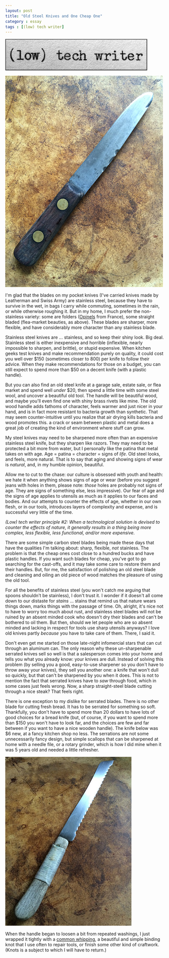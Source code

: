 ```yaml
---
layout: post
title: "Old Steel Knives and One Cheap One"
category : essay
tags : [(low) tech writer]
---
```

[![low tech writer](/assets/ltw/header14.jpg)](http://bit.ly/lowtechwriter)

![Knife](/assets/ltw/steelknife.jpg)

I'm glad that the blades on my pocket knives (I've carried knives made by Leatherman and Swiss Army) are stainless steel, because they have to survive in the wet, in bags I carry while commuting, sometimes in the rain, or while otherwise roughing it. But in my home, I much prefer the non-stainless variety: some are folders ([Opinels](http://en.wikipedia.org/wiki/Opinel_knife) from France), some straight bladed (flea-market beauties, as above). These blades are sharper, more flexible, and have considerably more character than any stainless blade. 

Stainless steel knives are ... stainless, and so keep their shiny look. Big deal. Stainless steel is either inexpensive and horrible (inflexible, nearly impossible to sharpen, and brittle), or stupid expensive. When kitchen geeks test knives and make recommendation purely on quality, it could cost you well over $150 (sometimes closer to 800) per knife to follow their advice. When they make recommendations for those on a budget, you can still expect to spend more than $50 on a decent knife (with a plastic handle). 

But you can also find an old steel knife at a garage sale, estate sale, or flea market and spend well *under* $20, then spend a little time with some steel wool, and uncover a beautiful old tool. The handle will be beautiful wood, and maybe you'll even find one with shiny brass rivets like mine. The old wood handle adds fathoms of character, feels warmer and just nicer in your hand, and is in fact more resistant to bacteria growth than synthetic. That may seem counter-intuitive until you realize that air drying kills bacteria and wood promotes this. a crack or seam between plastic and metal does a great job of creating the kind of environment where stuff can grow. 

My steel knives may need to be sharpened more often than an expensive stainless steel knife, but they sharpen like razors. They may need to be protected a bit more from water, but I personally like the patina that metal takes on with age. Age = patina = character = signs of *life*. Old steel looks, and feels, more natural. That is to say that aging and showing signs of wear is *natural*, and, in my humble opinion, beautiful.

Allow me to cut to the chase: our culture is obsessed with youth and health: we hate it when anything shows signs of age or wear (before you suggest jeans with holes in them, please note: *those* holes are probably not signs of age. They are signs of something else, less impressive). Our fear of age and the signs of age applies to utensils as much as it applies to our faces and bodies. And our attempts to counter the effects of age, whether in our own flesh, or in our tools, introduces layers of complexity and expense, and is successful very little of the time. 

*(Low) tech writer principle #2: When a technological solution is devised to counter the effects of nature, it generally results in a thing being more complex, less flexible, less functional, and/or more expensive.*

There are some simple carbon steel blades being made these days that have the qualities I'm talking about: sharp, flexible, *not* stainless. The problem is that the cheap ones cost close to a hundred bucks and have plastic handles. If you want such blades for cheap, you've got to go searching for the cast-offs, and it may take some care to restore them and their handles. But, for me, the satisfaction of polishing an old steel blade and cleaning and oiling an old piece of wood matches the pleasure of using the old tool. 

For all the benefits of stainless steel (you won't catch me arguing that spoons shouldn't be stainless), I don't trust it. I wonder if it doesn't all come down to our distaste for *stains* ... stains that remind us that nature wears things down, marks things with the passage of time. Oh, alright, it's nice not to have to worry too much about rust, and stainless steel blades will not be ruined by an absent minded cook who doesn't dry their blades and can't be bothered to oil them. But then, should we let people who are so absent minded and lacking in respect for tools use sharp utensils anyways? I love old knives partly *because* you have to take care of them. There, I said it.

Don't even get me started on those late-night infomercial stars that can cut through an aluminum can. The only reason why these un-sharpenable serrated knives sell so well is that a salesperson comes into your home and tells you what you already know: your knives are dull. Instead of solving this problem (by selling you a good, easy-to-use sharpener so you don't have to throw away your knives), they sell you another one: a knife that won't dull so quickly, but that can't be sharpened by you when it does. This is not to mention the fact that serrated knives have to *saw* through food, which in some cases just feels wrong. Now, a sharp straight-steel blade cutting through a nice steak? That feels right. 

There is one exception to my dislike for serrated blades. There is no other blade for cutting fresh bread. It has to be serrated for something so soft. Thankfully, you don't have to spend more than 20 dollars to have lots of good choices for a bread knife (but, of course, if you want to spend more than $150 you won't have to look far, and the choices are few and far between if you want to have a nice wooden handle). The knife below was $6 new, at a fancy kitchen shop no less. The serrations are not some unnecessarily fancy design, but simple scallops that can be sharpened at home with a needle file, or a rotary grinder, which is how I did mine when it was 5 years old and needed a little refresher. 

![Good Serrations](/assets/ltw/breadknife.jpg)

When the handle began to loosen a bit from repeated washings, I just wrapped it tightly with a [common whipping](http://en.wikipedia.org/wiki/Whipped_rope), a beautiful and simple binding knot that I use often to repair tools, or finish some other kind of craftwork. (Knots is a subject to which I will have to return.)

